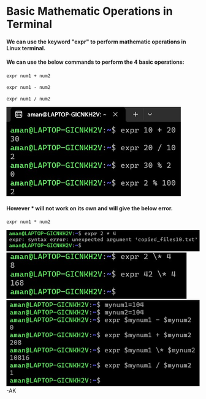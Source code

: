 <!-- Author: Aman Kumar -->
<!-- Created On : 015-09-2025 -->
<!-- This markdown file displays basic mathematic operations in linux terminal-->
<!---->
# Basic Mathematic Operations in Terminal

#### We can use the keyword "expr" to perform mathematic operations in Linux terminal.

#### We can use the below commands to perform the 4 basic operations:
```
expr num1 + num2
```
```
expr num1 - num2
```
```
expr num1 / num2
```
![](https://github.com/amancs1422/Practice_Shell_Scripting/blob/7b24cc166f3f9fa614c3f63e859e9c61c15cf5a0/Images/basic_math1.jpg)
#### However * will not work on its own and will give the below error.
```
expr num1 * num2
```
![](https://github.com/amancs1422/Practice_Shell_Scripting/blob/7b24cc166f3f9fa614c3f63e859e9c61c15cf5a0/Images/basic_math2.jpg)
![](https://github.com/amancs1422/Practice_Shell_Scripting/blob/7b24cc166f3f9fa614c3f63e859e9c61c15cf5a0/Images/basic_math3.jpg)
![](https://github.com/amancs1422/Practice_Shell_Scripting/blob/e7c302a7e3ba71ce3034714ee665656d5ce869c9/Images/basic_math4.jpg)
-AK
<!---->
<!---->
<!-- End of File -->